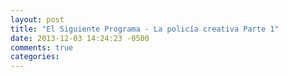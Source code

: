 ```yaml
---
layout: post
title: "El Siguiente Programa - La policía creativa Parte 1"
date: 2013-12-03 14:24:23 -0500
comments: true
categories: 
---
```

